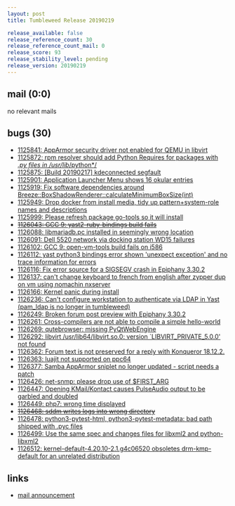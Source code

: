 ```yaml
---
layout: post
title: Tumbleweed Release 20190219

release_available: false
release_reference_count: 30
release_reference_count_mail: 0
release_score: 93
release_stability_level: pending
release_version: 20190219
---
```


## mail (0:0)

no relevant mails

## bugs (30)

<!--more-->

- [1125841: AppArmor security driver not enabled for QEMU in libvirt](https://bugzilla.opensuse.org/show_bug.cgi?id=1125841)
- [1125872: rpm resolver should add Python Requires for packages with *.py files in /usr/lib*/python*/](https://bugzilla.opensuse.org/show_bug.cgi?id=1125872)
- [1125875: \[Build 20190217\] kdeconnected segfault](https://bugzilla.opensuse.org/show_bug.cgi?id=1125875)
- [1125901: Application Launcher Menu shows 16 okular entries](https://bugzilla.opensuse.org/show_bug.cgi?id=1125901)
- [1125919: Fix software dependencies around Breeze::BoxShadowRenderer::calculateMinimumBoxSize(int)](https://bugzilla.opensuse.org/show_bug.cgi?id=1125919)
- [1125949: Drop docker from install media, tidy up pattern+system-role names and descriptions](https://bugzilla.opensuse.org/show_bug.cgi?id=1125949)
- [1125999: Please refresh package go-tools so it will install](https://bugzilla.opensuse.org/show_bug.cgi?id=1125999)
- ~~[1126043: GCC 9:  yast2-ruby-bindings build fails](https://bugzilla.opensuse.org/show_bug.cgi?id=1126043)~~
- [1126088: libmariadb.pc installed in seemingly wrong location](https://bugzilla.opensuse.org/show_bug.cgi?id=1126088)
- [1126091: Dell 5520 network via docking station WD15 failures](https://bugzilla.opensuse.org/show_bug.cgi?id=1126091)
- [1126102: GCC 9: open-vm-tools build fails on i586](https://bugzilla.opensuse.org/show_bug.cgi?id=1126102)
- [1126112: yast python3 bindings error shown 'unexpect exception' and no trace information for errors](https://bugzilla.opensuse.org/show_bug.cgi?id=1126112)
- [1126116: Fix error source for a SIGSEGV crash in Epiphany 3.30.2](https://bugzilla.opensuse.org/show_bug.cgi?id=1126116)
- [1126137: can't change keyboard to french from english after zypper dup on vm using nomachin nxserver](https://bugzilla.opensuse.org/show_bug.cgi?id=1126137)
- [1126166: Kernel panic during install](https://bugzilla.opensuse.org/show_bug.cgi?id=1126166)
- [1126236: Can't configure workstation to authenticate via LDAP in Yast (pam_ldap is no longer in tumbleweed)](https://bugzilla.opensuse.org/show_bug.cgi?id=1126236)
- [1126249: Broken forum post preview with Epiphany 3.30.2](https://bugzilla.opensuse.org/show_bug.cgi?id=1126249)
- [1126261: Cross-compilers are not able to compile a simple hello-world](https://bugzilla.opensuse.org/show_bug.cgi?id=1126261)
- [1126269: qutebrowser: missing PyQtWebEngine](https://bugzilla.opensuse.org/show_bug.cgi?id=1126269)
- [1126292: libvirt  /usr/lib64/libvirt.so.0: version `LIBVIRT_PRIVATE_5.0.0' not found](https://bugzilla.opensuse.org/show_bug.cgi?id=1126292)
- [1126362: Forum text is not preserved for a reply with Konqueror 18.12.2.](https://bugzilla.opensuse.org/show_bug.cgi?id=1126362)
- [1126363: luajit not supported on ppc64](https://bugzilla.opensuse.org/show_bug.cgi?id=1126363)
- [1126377: Samba AppArmor sniplet no longer updated - script needs a patch](https://bugzilla.opensuse.org/show_bug.cgi?id=1126377)
- [1126426: net-snmp: please drop use of $FIRST_ARG](https://bugzilla.opensuse.org/show_bug.cgi?id=1126426)
- [1126447: Opening KMail/Kontact causes PulseAudio output to be garbled and doubled](https://bugzilla.opensuse.org/show_bug.cgi?id=1126447)
- [1126449: php7: wrong time displayed](https://bugzilla.opensuse.org/show_bug.cgi?id=1126449)
- ~~[1126468: sddm writes logs into wrong directory](https://bugzilla.opensuse.org/show_bug.cgi?id=1126468)~~
- [1126478: python3-pytest-html, python3-pytest-metadata: bad path shipped with .pyc files](https://bugzilla.opensuse.org/show_bug.cgi?id=1126478)
- [1126499: Use the same spec and changes files for libxml2 and python-libxml2](https://bugzilla.opensuse.org/show_bug.cgi?id=1126499)
- [1126512: kernel-default-4.20.10-2.1.g4c06520 obsoletes drm-kmp-default for an unrelated distribution](https://bugzilla.opensuse.org/show_bug.cgi?id=1126512)



## links

- [mail announcement](https://lists.opensuse.org/opensuse-factory/2019-02/msg00496.html)
